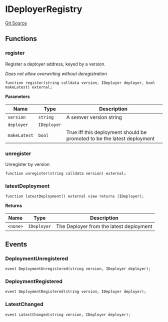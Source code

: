 # IDeployerRegistry
[Git Source](https://github.com/larrythecucumber321/protocol/blob/0e60393685a4ae7994ac986273cdfa4cf9c069ed/contracts/interfaces/IDeployerRegistry.sol)


## Functions
### register

Register a deployer address, keyed by a version.

*Does not allow overwriting without deregistration*


```solidity
function register(string calldata version, IDeployer deployer, bool makeLatest) external;
```
**Parameters**

|Name|Type|Description|
|----|----|-----------|
|`version`|`string`|A semver version string|
|`deployer`|`IDeployer`||
|`makeLatest`|`bool`|True iff this deployment should be promoted to be the latest deployment|


### unregister

Unregister by version


```solidity
function unregister(string calldata version) external;
```

### latestDeployment


```solidity
function latestDeployment() external view returns (IDeployer);
```
**Returns**

|Name|Type|Description|
|----|----|-----------|
|`<none>`|`IDeployer`|The Deployer from the latest deployment|


## Events
### DeploymentUnregistered

```solidity
event DeploymentUnregistered(string version, IDeployer deployer);
```

### DeploymentRegistered

```solidity
event DeploymentRegistered(string version, IDeployer deployer);
```

### LatestChanged

```solidity
event LatestChanged(string version, IDeployer deployer);
```

